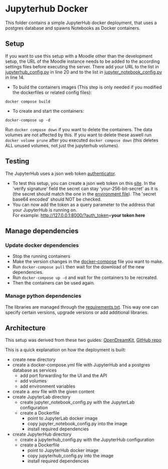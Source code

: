 # Jupyterhub Docker

This folder contains a simple JupyterHub docker deployment, that uses a postgres database and spawns Notebooks as Docker containers.

## Setup

If you want to use this setup with a Moodle other than the development setup, the URL of the Moodle instance needs to be
added to the according settings files before executing the server. There add your URL to the list in
[jupyterhub_config.py](./jupyterhub/jupyterhub_config.py) in line 20 and to the list in
[jupyter_notebook_config.py](./jupyterlab/jupyter_notebook_config.py) in line 14.

- To build the containers images (This step is only needed if you modified the dockerfiles or related config files):

``` shell
docker compose build
```

- To create and start the containers:

```shell
docker-compose up -d
```

Run `docker compose down` if you want to delete the containers. The data volumes are not affected by this. If you want to delete these aswell run `docker volume prune` after you executed `docker compose down` (this deletes ALL unused volumes, not just the jupyterhub volumes).

## Testing

The JupyterHub uses a json web token [authenticator](https://github.com/izihawa/jwtauthenticator_v2).  

- To test this setup, you can create a json web token on this [site](https://jwt.io/#debugger-io).
In the 'verify signature' field the secret can stay 'your-256-bit-secret' as it is (the secret should match the one in the [environment file](.env)).
The 'secret base64 encoded' should NOT be checked.
- You can now add the token as a query parameter to the address that your JupyterHub is running on.  
For example: <http://127.0.0.1:8000/?auth_token>=**your token here**

## Manage dependencies

### Update docker dependencies

- Stop the running containers
- Make the version changes in the [docker-compose](docker-compose.yml) file you want to make.
- Run `docker-compose pull` then wait for the download of the new dependencies.
- Run `docker-compose up -d` and wait for the containers to be recreated.
- Then the containers can be used again.

### Manage python dependencies

The libraries are managed through the [requirements.txt](https://pip.pypa.io/en/stable/reference/requirements-file-format/). This way one can specify certain versions, upgrade versions or add additional libraries.

## Architecture

This setup was derived from these two guides: [OpenDreamKit](https://opendreamkit.org/2018/10/17/jupyterhub-docker/), [GitHub repo](https://github.com/jupyterhub/)

This is a quick explanation on how the deployment is built:

- create new directory
- create a docker-compose.yml file with JupyterHub and a postgres database as services
  - add port forwarding for the UI and the API
  - add volumes
  - add environment variables
- create a .env file with the given content
- create JupyterLab directory
  - create jupyter_notebook_config.py with the JupyterLab configuration
  - create a Dockerfile
    - point to JupyterLab docker image
    - copy jupyter_notebook_config.py into the image
    - install required dependencies
- create JupyterHub directory
  - create a jupyterhub_config.py with the JupyterHub configuration
  - create a Dockerfile
    - point to JupyterHub docker image
    - copy jupyterhub_config.py into the image
    - install required dependencies
